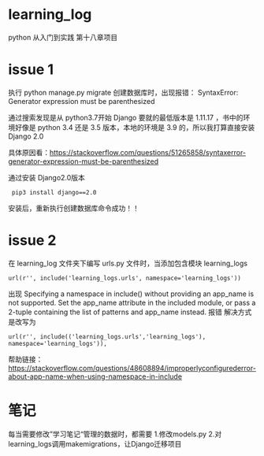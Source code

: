 # learning_log
python 从入门到实践 第十八章项目

# issue 1
执行 python manage.py migrate 创建数据库时，出现报错：
SyntaxError: Generator expression must be parenthesized

通过搜索发现是从 python3.7开始 Django 要就的最低版本是 1.11.17 ，书中的环境好像是 python 3.4 还是 3.5 版本，本地的环境是 3.9 的，所以我打算直接安装 Django 2.0

具体原因看：https://stackoverflow.com/questions/51265858/syntaxerror-generator-expression-must-be-parenthesized

通过安装 Django2.0版本

```
 pip3 install django==2.0
```

 安装后，重新执行创建数据库命令成功！！

# issue 2
在 learning_log 文件夹下编写 urls.py 文件时，当添加包含模块 learning_logs 
```
url(r'', include('learning_logs.urls', namespace='learning_logs'))
```
出现 Specifying a namespace in include() without providing an app_name is not supported. Set the app_name attribute in the included module, or pass a 2-tuple containing the list of patterns and app_name instead. 报错
解决方式是改写为
```
url(r'', include(('learning_logs.urls','learning_logs'), namespace='learning_logs')),
```
帮助链接：https://stackoverflow.com/questions/48608894/improperlyconfigurederror-about-app-name-when-using-namespace-in-include
# 笔记
每当需要修改”学习笔记“管理的数据时，都需要 1.修改models.py 2.对learning_logs调用makemigrations，让Django迁移项目